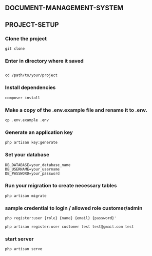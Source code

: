 
## DOCUMENT-MANAGEMENT-SYSTEM

## PROJECT-SETUP

### Clone the project
```
git clone 
```
### Enter in directory where it saved
```

cd /path/to/your/project

```

### Install dependencies
```
composer install

```

### Make a copy of the .env.example file and rename it to .env.
```
cp .env.example .env

```
### Generate an application key
```
php artisan key:generate

```
### Set your database
```
DB_DATABASE=your_database_name
DB_USERNAME=your_username
DB_PASSWORD=your_password

```
### Run your migration to create necessary tables
```
php artisan migrate

```

### sample credential to login / allowed role customer/admin
```
php register:user {role} {name} {email} {password}'

php artisan register:user customer test test@gmail.com test

```
### start server

```
php artisan serve

```








